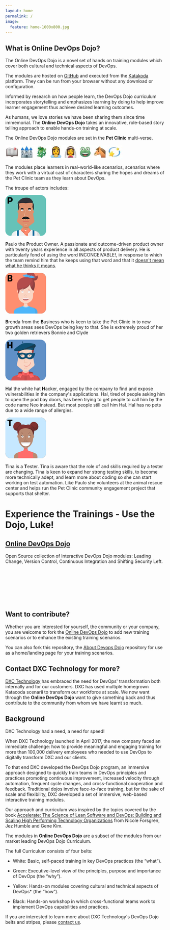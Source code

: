 ```yaml
---
layout: home
permalink: /
image:
  feature: home-1600x800.jpg
---
```


## What is Online DevOps Dojo?

The Online DevOps Dojo is a novel set of hands on training modules which cover both cultural and technical aspects of DevOps. 

The modules are hosted on [GitHub](https://github.com/dxc-technology/online-devops-dojo) and executed from the [Katakoda](https://www.katacoda.com/) platform. They can be run from your browser without any download or configuration.

Informed by research on how people learn, the DevOps Dojo curriculum incorporates storytelling
and emphasizes learning by doing to help improve learner engagement thus achieve desired learning outcomes.

As humans, we love stories we have been sharing them since time immemorial. The **Online DevOps Dojo** takes an innovative, role-based story telling approach to enable hands-on training at scale. 

The Online DevOps Dojo modules are set in the **Pet Clinic** multi-verse.

![](images/onceuponatime.jpg)

The modules place learners in real-world-like scenarios, scenarios where they work with a virtual cast of characters sharing the hopes and dreams of the Pet Clinic team as they learn about DevOps.

The troupe of actors includes:

![](images/paulo.png)

**P**aulo the **P**roduct Owner. A passionate and outcome-driven product owner with twenty years experience in all aspects of product delivery. He is particularly fond of using the word INCONCEIVABLE!, in response to which the team remind him that he keeps using that word and that it [doesn't mean what he thinks it means](https://www.youtube.com/watch?v=D58LpHBnvsI).

![](images/brenda.png)

**B**renda from the **B**usiness who is keen to take the Pet Clinic in to new growth areas sees DevOps being key to that. She is extremely proud of her two golden retrievers Bonnie and Clyde

![](images/hal.png)

**H**al the white hat **H**acker, engaged by the company to find and expose vulnerabilities in the company's applications. Hal, tired of people asking him to open the pod bay doors, has been trying to get people to call him by the code name Neo instead. But most people still call him Hal. Hal has no pets due to a wide range of allergies.

![](images/tina.png)

**T**ina is a **T**ester. Tina is aware that the role of and skills required by a tester are changing. 
Tina is keen to expand her strong testing skills, to become more technically adept, and learn more about coding so she can start working on test automation. Like Paulo she volunteers at the animal rescue center and helps run the Pet Clinic community engagement project that supports that shelter.


# Experience the Trainings - Use the Dojo, Luke!

<div class="tiles">
  <div class="tile">
    <h2 class="post-title"><a href="{{ site.url }}/katacodas/tag/online-devops-dojo"><i class="fas fa-bullhorn fa-2x" aria-hidden="true"></i> <i class="fas fa-user-ninja fa-2x" style="color:black;background:white" aria-hidden="true"></i> Online DevOps Dojo</a></h2>
    <p class="post-excerpt">Open Source collection of Interactive DevOps Dojo modules:
    Leading Change, Version Control, Continuous Integration and Shifting Security Left.</p>
  </div><!-- /.tile -->
</div><!-- /.tiles -->

<br/><br/><br/><br/><br/><br/>

## Want to contribute?

Whether you are interested for yourself, the community or your company, you are welcome to fork the [Online DevOps Dojo](https://github.com/dxc-technology/about-devops-dojo) to add new training scenarios or to enhance the existing training scenarios.

You can also fork this repository, the [About Devops Dojo](https://github.com/dxc-technology/about-devops-dojo) repository for use as a home/landing page for your training scenarios.

## Contact DXC Technology for more?

[DXC Technology](https://www.dxc.technology/) has embraced the need for DevOps' transformation both internally and for our customers. DXC has used multiple homegrown Katacoda scenarii to transform our workforce at scale. We now want through the **Online DevOps Dojo** want to give something back and thus contribute to the community from whom we have learnt so much.

## Background

DXC Technology had a need, a need for speed!

When DXC Technology launched in April 2017, the new company faced an immediate challenge: how to provide meaningful and engaging training for more than 100,000 delivery employees who needed to use DevOps to digitally transform DXC and our clients.

To that end DXC developed the DevOps Dojo program, an immersive approach designed to quickly train teams in DevOps principles and practices promoting continuous improvement, increased velocity through automation, frequent cycle changes, and cross-functional cooperation and feedback. Traditional dojos involve face-to-face training, but for the sake of scale and flexibility, DXC developed a set of immersive, web-based interactive training modules.

Our approach and curriculum was inspired by the topics covered by the book [Accelerate: The Science of Lean Software and DevOps: Building and Scaling High Performing Technology Organizations](https://itrevolution.com/book/accelerate/) from Nicole Forsgren, Jez Humble and Gene Kim.

The modules in **Online DevOps Dojo** are a subset of the modules from our market leading DevOps Dojo Curriculum.

The full Curriculum consists of four belts:

- White: Basic, self-paced training in key DevOps practices (the “what”).

- Green: Executive-level view of the principles, purpose and importance of DevOps (the “why”).

- Yellow: Hands-on modules covering cultural and technical aspects of DevOps* (the “how”).

- Black: Hands-on workshop in which cross-functional teams work to implement DevOps capabilities and practices.

If you are interested to learn more about DXC Technology's DevOps Dojo belts and stripes, please [contact us](mailto:%22Online%20DevOps%20Dojo%22%3c9517cf01.CSCPortal.onmicrosoft.com@amer.teams.ms%3e).
